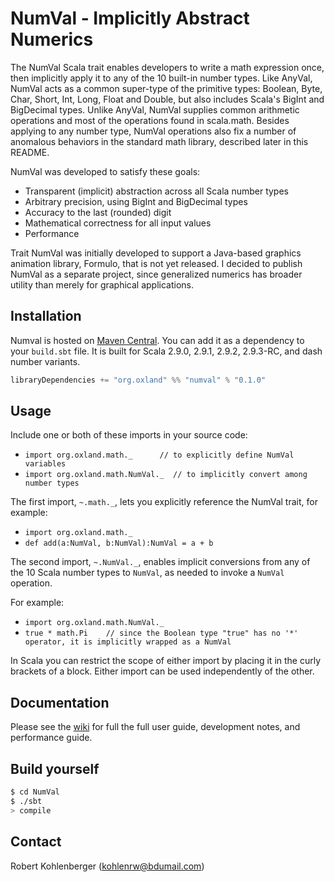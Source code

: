 # NumVal - Implicitly Abstract Numerics #

The NumVal Scala trait enables developers to write a math expression once, then implicitly apply it to any of the 10 built-in number types.  Like AnyVal, NumVal acts as a common super-type of the primitive types: Boolean, Byte, Char, Short, Int, Long, Float and Double, but also includes Scala's BigInt and BigDecimal types.  Unlike AnyVal, NumVal supplies common arithmetic operations and most of the operations found in scala.math.  Besides applying to any number type, NumVal operations also fix a number of anomalous behaviors in the standard math library, described later in this README.

NumVal was developed to satisfy these goals:

- Transparent (implicit) abstraction across all Scala number types
- Arbitrary precision, using BigInt and BigDecimal types
- Accuracy to the last (rounded) digit
- Mathematical correctness for all input values
- Performance

Trait NumVal was initially developed to support a Java-based graphics animation library, Formulo, that is not yet released.  I decided to publish NumVal as a separate project, since generalized numerics has broader utility than merely for graphical applications.

## Installation ##
Numval is hosted on [Maven Central](http://central.maven.org/maven2/org/oxland/).
You can add it as a dependency to your `build.sbt` file. It is built for Scala 2.9.0, 2.9.1, 2.9.2, 2.9.3-RC, and dash number variants.

```scala
libraryDependencies += "org.oxland" %% "numval" % "0.1.0"
```


## Usage ##

Include one or both of these imports in your source code:

- `import org.oxland.math._      // to explicitly define NumVal variables`
- `import org.oxland.math.NumVal._  // to implicitly convert among number types`

The first import, `~.math._`, lets you explicitly reference the NumVal trait, for example:

- `import org.oxland.math._`
- `def add(a:NumVal, b:NumVal):NumVal = a + b`

The second import, `~.NumVal._`, enables implicit conversions from any of the 10 Scala number types to `NumVal`, as needed to invoke a `NumVal` operation.

For example:

- `import org.oxland.math.NumVal._`
- `true * math.Pi    // since the Boolean type "true" has no '*' operator, it is implicitly wrapped as a NumVal`

In Scala you can restrict the scope of either import by placing it in the curly brackets of a block.
Either import can be used independently of the other.

## Documentation ##
Please see the [wiki](https://github.com/kabob/NumVal/wiki/_pages) for full the full user guide, development notes, and performance guide.


## Build yourself ##

```sh
$ cd NumVal
$ ./sbt
> compile
```

## Contact ##
Robert Kohlenberger (kohlenrw@bdumail.com)


